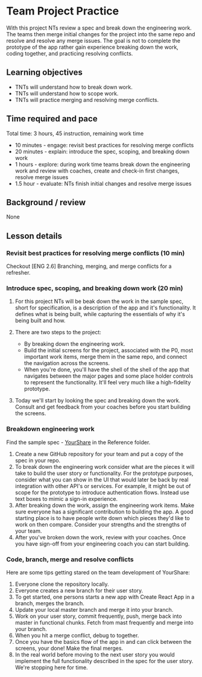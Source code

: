 # Team Project Practice

With this project NTs review a spec and break down the engineering work. The teams then merge initial changes for the project into the same repo and resolve and resolve any merge issues. The goal is not to complete the prototype of the app rather gain experience breaking down the work, coding together, and practicing resolving conflicts.

## Learning objectives

* TNTs will understand how to break down work.
* TNTs will understand how to scope work.
* TNTs will practice merging and resolving merge conflicts.

## Time required and pace

Total time: 3 hours, 45 instruction, remaining work time

* 10 minutes - engage: revisit best practices for resolving merge conflicts
* 20 minutes - explain: introduce the spec, scoping, and breaking down work
* 1 hours - explore: during work time teams break down the engineering work and review with coaches, create and check-in first changes, resolve merge issues
* 1.5 hour - evaluate: NTs finish initial changes and resolve merge issues

## Background / review

None

## Lesson details

### Revisit best practices for resolving merge conflicts (10 min)

Checkout [ENG 2.6] Branching, merging, and merge conflicts for a refresher.

### Introduce spec, scoping, and breaking down work (20 min)

1. For this project NTs will be beak down the work in the sample spec, short for specification, is a description of the app and it's functionality. It defines what is being built, while capturing the essentials of why it's being built and how.

2. There are two steps to the project:
    * By breaking down the engineering work.
    * Build the initial screens for the project, associated with the P0, most important work items, merge them in the same repo, and connect the navigation across the screens.
    * When you're done, you'll have the shell of the shell of the app that navigates between the major pages and some place holder controls to represent the functionality. It'll feel very much like a high-fidelity prototype.

3. Today we'll start by looking the spec and breaking down the work. Consult and get feedback from your coaches before you start building the screens.

### Breakdown engineering work

Find the sample spec - [YourShare](https://github.com/tnt-summer-academy/Curriculum/blob/master/Reference/Sample%20spec%20-%20YourShare.md) in the Reference folder.

1. Create a new GitHub repository for your team and put a copy of the spec in your repo.
2. To break down the engineering work consider what are the pieces it will take to build the user story or functionality. For the prototype purposes, consider what you can show in the UI that would later be back by real integration with other API's or services. For example, it might be out of scope for the prototype to introduce authentication flows. Instead use text boxes to mimic a sign-in experience.
3. After breaking down the work, assign the engineering work items. Make sure everyone has a significant contribution to building the app. A good starting place is to have people write down which pieces they'd like to work on then compare. Consider your strengths and the strengths of your team.
4. After you've broken down the work, review with your coaches. Once you have sign-off from your engineering coach you can start building.

### Code, branch, merge and resolve conflicts

Here are some tips getting stared on the team development of YourShare:

1. Everyone clone the repository locally.
2. Everyone creates a new branch for their user story.
3. To get started, one persons starts a new app with Create React App in a branch, merges the branch.
4. Update your local master branch and merge it into your branch.
5. Work on your user story, commit frequently, push, merge back into master in functional chunks. Fetch from mast frequently and merge into your branch.
6. When you hit a merge conflict, debug to together.
7. Once you have the basics flow of the app in and can click between the screens, your done! Make the final merges.
8. In the real world before moving to the next user story you would implement the full functionality described in the spec for the user story. We're stopping here for time.
